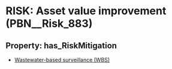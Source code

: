 # RISK: __Asset value improvement__ (PBN__Risk_883)

## Property: has_RiskMitigation

* [Wastewater-based surveillance (WBS)](PBN__RiskMitigation_1205)

